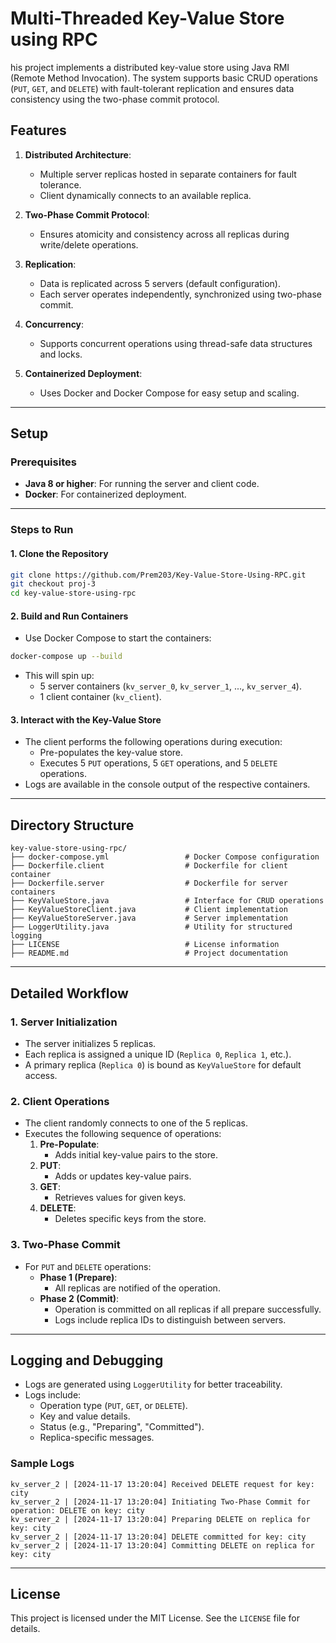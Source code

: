# Multi-Threaded Key-Value Store using RPC

his project implements a distributed key-value store using Java RMI (Remote Method Invocation). The system supports basic CRUD operations (`PUT`, `GET`, and `DELETE`) with fault-tolerant replication and ensures data consistency using the two-phase commit protocol.

## **Features**
1. **Distributed Architecture**:
   - Multiple server replicas hosted in separate containers for fault tolerance.
   - Client dynamically connects to an available replica.

2. **Two-Phase Commit Protocol**:
   - Ensures atomicity and consistency across all replicas during write/delete operations.

3. **Replication**:
   - Data is replicated across 5 servers (default configuration).
   - Each server operates independently, synchronized using two-phase commit.

4. **Concurrency**:
   - Supports concurrent operations using thread-safe data structures and locks.

5. **Containerized Deployment**:
   - Uses Docker and Docker Compose for easy setup and scaling.

---

## **Setup**

### **Prerequisites**
- **Java 8 or higher**: For running the server and client code.
- **Docker**: For containerized deployment.

---

### **Steps to Run**

#### **1. Clone the Repository**
```bash
git clone https://github.com/Prem203/Key-Value-Store-Using-RPC.git
git checkout proj-3
cd key-value-store-using-rpc
```

#### **2. Build and Run Containers**
- Use Docker Compose to start the containers:
```bash
docker-compose up --build
```

- This will spin up:
  - 5 server containers (`kv_server_0`, `kv_server_1`, ..., `kv_server_4`).
  - 1 client container (`kv_client`).

#### **3. Interact with the Key-Value Store**
- The client performs the following operations during execution:
  - Pre-populates the key-value store.
  - Executes 5 `PUT` operations, 5 `GET` operations, and 5 `DELETE` operations.
- Logs are available in the console output of the respective containers.

---

## **Directory Structure**

```
key-value-store-using-rpc/
├── docker-compose.yml                 # Docker Compose configuration
├── Dockerfile.client                  # Dockerfile for client container
├── Dockerfile.server                  # Dockerfile for server containers
├── KeyValueStore.java                 # Interface for CRUD operations
├── KeyValueStoreClient.java           # Client implementation
├── KeyValueStoreServer.java           # Server implementation
├── LoggerUtility.java                 # Utility for structured logging
├── LICENSE                            # License information
├── README.md                          # Project documentation
```

---

## **Detailed Workflow**

### **1. Server Initialization**
- The server initializes 5 replicas.
- Each replica is assigned a unique ID (`Replica 0`, `Replica 1`, etc.).
- A primary replica (`Replica 0`) is bound as `KeyValueStore` for default access.

### **2. Client Operations**
- The client randomly connects to one of the 5 replicas.
- Executes the following sequence of operations:
  1. **Pre-Populate**:
     - Adds initial key-value pairs to the store.
  2. **PUT**:
     - Adds or updates key-value pairs.
  3. **GET**:
     - Retrieves values for given keys.
  4. **DELETE**:
     - Deletes specific keys from the store.

### **3. Two-Phase Commit**
- For `PUT` and `DELETE` operations:
  - **Phase 1 (Prepare)**:
    - All replicas are notified of the operation.
  - **Phase 2 (Commit)**:
    - Operation is committed on all replicas if all prepare successfully.
    - Logs include replica IDs to distinguish between servers.

---

## **Logging and Debugging**
- Logs are generated using `LoggerUtility` for better traceability.
- Logs include:
  - Operation type (`PUT`, `GET`, or `DELETE`).
  - Key and value details.
  - Status (e.g., "Preparing", "Committed").
  - Replica-specific messages.

### Sample Logs
```plaintext
kv_server_2 | [2024-11-17 13:20:04] Received DELETE request for key: city
kv_server_2 | [2024-11-17 13:20:04] Initiating Two-Phase Commit for operation: DELETE on key: city
kv_server_2 | [2024-11-17 13:20:04] Preparing DELETE on replica for key: city
kv_server_2 | [2024-11-17 13:20:04] DELETE committed for key: city
kv_server_2 | [2024-11-17 13:20:04] Committing DELETE on replica for key: city
```

---

## **License**
This project is licensed under the MIT License. See the `LICENSE` file for details.